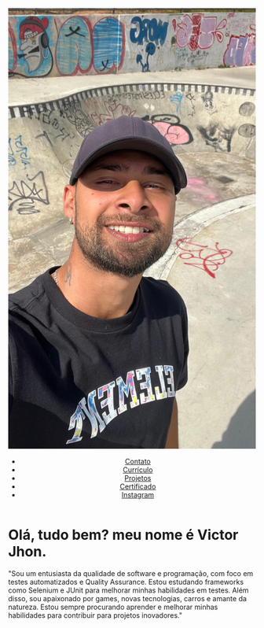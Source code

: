 <!DOCTYPE html>
<html>
<head>
    <meta charset="UTF-8">
  <title>Portfólio de Qualidade de Software</title>
  <link rel="stylesheet" href="style.css">
</head>
<body>
  <header>
    <div class="logo">
      <img src="Perfil.jpg" alt="Logo">
    </div>
    <nav>
      <ul>
        <li><a href="http://wa.me/5531975208688" class="btn">Contato</a></li>
        <li><a href="curriculo.pdf" class="btn">Currículo</a></li>
        <li><a href="https://github.com/Victor-Jhon" class="btn">Projetos</a></li>
        <li><a href="certificado testes automatizados selenium e java.jpg " class="btn">Certificado</a></li>
        <li><a href="https://www.instagram.com/victorjhon_/" class="btn">Instagram</a></li>
      </ul>
    </nav>
  </header>
  <main>
    <div class="background-image". style="background-image: url('fundo 1.jpg');"></div>
    <div class="descricao">
      <!-- Aqui vai a descrição do meu trabalho -->
    <h1 class="titulo">Olá, tudo bem? meu nome é Victor Jhon.</h1>
    <p class="destaque">"Sou um entusiasta da qualidade de software e programação, com foco em testes automatizados e Quality Assurance. Estou estudando frameworks como Selenium e JUnit para melhorar minhas habilidades em testes. Além disso, sou apaixonado por games, novas tecnologias, carros e amante da natureza. Estou sempre procurando aprender e melhorar minhas habilidades para contribuir para projetos inovadores."</p>
    </div>
  </main>
</body>
</html>
